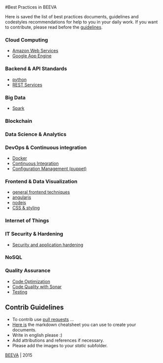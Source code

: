 #Best Practices in BEEVA

Here is saved the list of best practices documents, guidelines and codestyles recommendations for help to you in your daily work. If you want to contribute, please read before the [guidelines](#contrib-guidelines).

### Cloud Computing
* [Amazon Web Services](cloud/aws/README.md)
* [Google App Engine](cloud/gae/README.md)

### Backend & API Standards
* [python](backend/python/README.md)
* [REST Services](backend/rest/README.md)

### Big Data
* [Spark](big_data/spark/README.md)

### Blockchain

### Data Science & Analytics

### DevOps & Continuous integration
* [Docker](devops/docker/README.md)
* [Continuous Integration](devops/continuous_integration/README.md)
* [Configuration Management (puppet)](devops/configuration_management/README.md)

### Frontend & Data Visualization
* [general frontend techniques](frontend/general/README.md)
* [angularjs](frontend/angular/README.md)
* [nodejs](frontend/nodejs/README.md)
* [CSS & styling](frontend/styling/README.md)

### Internet of Things

### IT Security & Hardening
* [Security and application hardening](it_security/security_hardening/README.md)

### NoSQL

### Quality Assurance
* [Code Optimization](qa_testing/code_optimization/README.md)
* [Code Quality with Sonar](qa_testing/sonar/README.md)
* [Testing](qa_testing/testing/README.md)


## Contrib Guidelines
* To contrib use [pull requests](https://help.github.com/articles/using-pull-requests/) ...
* [Here is](https://github.com/adam-p/markdown-here/wiki/Markdown-Cheatsheet) the markdown cheatsheet you can use to create your documents.
* Write in english please :)
* Add attributions and references if necessary.
* Please add the images to your *static* subfolder.

[BEEVA](http://www.beeva.com) | 2015
